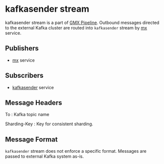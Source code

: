 # kafkasender stream

kafkasender stream is a part of [GMX Pipeline](index.md#generic-message-exchange-pipeline).
Outbound messages directed to the external Kafka cluster are routed into
`kafkasender` stream by [mx](../../admin/services/mx.md) service.

## Publishers

- [mx](../../admin/services/mx.md) service

## Subscribers

- [kafkasender](../../admin/services/kafkasender.md) service

## Message Headers

To
: Kafka topic name

Sharding-Key
: Key for consistent sharding.

## Message Format

`kafkasender` stream does not enforce a specific format. Messages are passed
to external Kafka system as-is.
